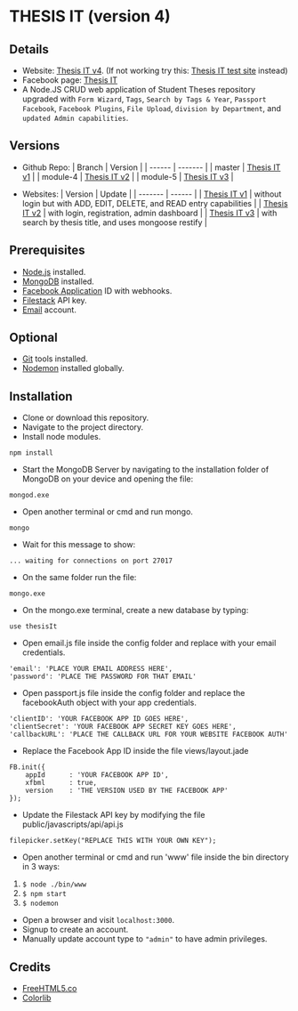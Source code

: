# THESIS IT (version 4)

## Details
* Website: [Thesis IT v4](https://thesis-it.herokuapp.com). (If not working try this: [Thesis IT test site](https://thesis-really-it.herokuapp.com) instead)
* Facebook page: [Thesis IT](https://www.facebook.com/ThesisReallyIt)
* A Node.JS CRUD web application of Student Theses repository upgraded with `Form Wizard`, `Tags`, `Search by Tags & Year`, `Passport Facebook`, `Facebook Plugins`, `File Upload`, `division by Department`, and `updated Admin capabilities`.

## Versions
* Github Repo:
| Branch | Version |
| ------ | ------- |
| master | [Thesis IT v1](https://github.com/fbvillasanta/coen3463-m3t5) |
| module-4 | [Thesis IT v2](https://github.com/fbvillasanta/coen3463-m3t5/tree/module-4) |
| module-5 | [Thesis IT v3](https://github.com/fbvillasanta/coen3463-m3t5/tree/module-5) |

* Websites:
| Version | Update |
| ------- | ------ |
| [Thesis IT v1](https://coen3463-m3t5.herokuapp.com) | without login but with ADD, EDIT, DELETE, and READ entry capabilities |
| [Thesis IT v2](https://coen3463-m4t5.herokuapp.com) | with login, registration, admin dashboard |
| [Thesis IT v3](https://coen3463-m5t5.herokuapp.com) | with search by thesis title, and uses mongoose restify |

## Prerequisites
* [Node.js](https://nodejs.org/en/) installed.
* [MongoDB](https://www.mongodb.com/) installed.
* [Facebook Application](https://developers.facebook.com) ID with webhooks.
* [Filestack](https://filestack.com) API key.
* [Email](https://mail.google.com) account.

## Optional
* [Git](https://git-scm.com/downloads) tools installed.
* [Nodemon](https://nodemon.io/) installed globally.

## Installation
* Clone or download this repository.
* Navigate to the project directory.
* Install node modules.
```
npm install
```
* Start the MongoDB Server by navigating to the installation folder of MongoDB on your device and opening the file:
```
mongod.exe
``` 
* Open another terminal or cmd and run mongo.
```
mongo
``` 
* Wait for this message to show:
```
... waiting for connections on port 27017
``` 
* On the same folder run the file:
```
mongo.exe
```
* On the mongo.exe terminal, create a new database by typing:
```
use thesisIt
```
* Open email.js file inside the config folder and replace with your email credentials.
```
'email': 'PLACE YOUR EMAIL ADDRESS HERE',
'password': 'PLACE THE PASSWORD FOR THAT EMAIL'
```
* Open passport.js file inside the config folder and replace the facebookAuth object with your app credentials.
```
'clientID': 'YOUR FACEBOOK APP ID GOES HERE',
'clientSecret': 'YOUR FACEBOOK APP SECRET KEY GOES HERE',
'callbackURL': 'PLACE THE CALLBACK URL FOR YOUR WEBSITE FACEBOOK AUTH'
```
* Replace the Facebook App ID inside the file views/layout.jade
```
FB.init({
	appId      : 'YOUR FACEBOOK APP ID',
	xfbml      : true,
	version    : 'THE VERSION USED BY THE FACEBOOK APP'
});
```
* Update the Filestack API key by modifying the file public/javascripts/api/api.js
```
filepicker.setKey("REPLACE THIS WITH YOUR OWN KEY");
```
* Open another terminal or cmd and run 'www' file inside the bin directory in 3 ways:
 1. ``` $ node ./bin/www ```
 2. ``` $ npm start ```
 3. ``` $ nodemon ```

* Open a browser and visit ```localhost:3000```.
* Signup to create an account.
* Manually update account type to ``` "admin" ``` to have admin privileges.

## Credits
* [FreeHTML5.co](https://freehtml5.co/)
* [Colorlib](https://colorlib.com/)